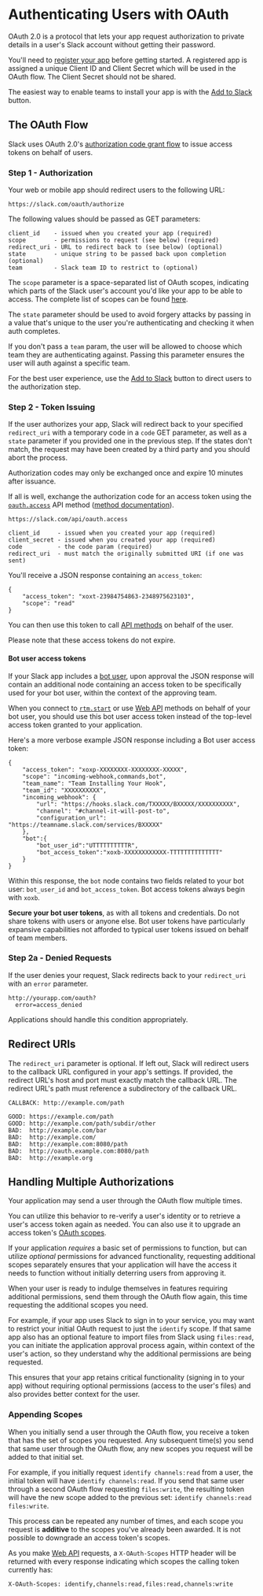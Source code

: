 # Authenticating Users with OAuth

OAuth 2.0 is a protocol that lets your app request authorization to private details in a user's Slack account without getting their password.

You'll need to [register your app](/applications) before getting started. A registered app is assigned a unique Client ID and Client Secret which will be used in the OAuth flow. The Client Secret should not be shared.

The easiest way to enable teams to install your app is with the [Add to Slack](/docs/slack-button) button.

## The OAuth Flow

Slack uses OAuth 2.0's [authorization code grant flow](https://tools.ietf.org/html/rfc6749#section-4.1) to issue access tokens on behalf of users.

### Step 1 - Authorization

Your web or mobile app should redirect users to the following URL:

    https://slack.com/oauth/authorize

The following values should be passed as GET parameters:

    client_id    - issued when you created your app (required)
    scope        - permissions to request (see below) (required)
    redirect_uri - URL to redirect back to (see below) (optional)
    state        - unique string to be passed back upon completion (optional)
    team         - Slack team ID to restrict to (optional)

The `scope` parameter is a space-separated list of OAuth scopes, indicating which parts of the Slack user's account you'd like your app to be able to access. The complete list of scopes can be found [here](/docs/oauth-scopes).

The `state` parameter should be used to avoid forgery attacks by passing in a value that's unique to the user you're authenticating and checking it when auth completes.

If you don't pass a `team` param, the user will be allowed to choose which team they are authenticating against. Passing this parameter ensures the user will auth against a specific team.

For the best user experience, use the [Add to Slack](/docs/slack-button) button to direct users to the authorization step.

### Step 2 - Token Issuing

If the user authorizes your app, Slack will redirect back to your specified `redirect_uri` with a temporary code in a `code` GET parameter, as well as a `state` parameter if you provided one in the previous step. If the states don't match, the request may have been created by a third party and you should abort the process.

<p class="alert alert_info"><i class="ts_icon ts_icon_info_circle"></i> Authorization codes may only be exchanged once and expire 10 minutes after issuance.</p>

If all is well, exchange the authorization code for an access token using the [`oauth.access`](/methods/oauth.access) API method ([method documentation](/methods/oauth.access)).

    https://slack.com/api/oauth.access

    client_id     - issued when you created your app (required)
    client_secret - issued when you created your app (required)
    code          - the code param (required)
    redirect_uri  - must match the originally submitted URI (if one was sent)

You'll receive a JSON response containing an `access_token`:

	{
		"access_token": "xoxt-23984754863-2348975623103",
		"scope": "read"
	}

You can then use this token to call [API methods](/methods) on behalf of the user.

<p class="alert alert_info"><i class="ts_icon ts_icon_info_circle"></i> Please note that these access tokens do not expire.</p>

#### Bot user access tokens

If your Slack app includes a [bot user](/bot-users), upon approval the JSON response will contain an additional node containing an access token to be specifically used for your bot user, within the context of the approving team.

When you connect to [`rtm.start`](/methods/rtm.start) or use [Web API](/web) methods on behalf of your bot user, you should use this bot user access token instead of the top-level access token granted to your application.

Here's a more verbose example JSON response including a Bot user access token:

    {
        "access_token": "xoxp-XXXXXXXX-XXXXXXXX-XXXXX",
        "scope": "incoming-webhook,commands,bot",
        "team_name": "Team Installing Your Hook",
        "team_id": "XXXXXXXXXX",
        "incoming_webhook": {
            "url": "https://hooks.slack.com/TXXXXX/BXXXXX/XXXXXXXXXX",
            "channel": "#channel-it-will-post-to",
            "configuration_url": "https://teamname.slack.com/services/BXXXXX"
        },
        "bot":{
            "bot_user_id":"UTTTTTTTTTTR",
            "bot_access_token":"xoxb-XXXXXXXXXXXX-TTTTTTTTTTTTTT"
        }
    }

Within this response, the `bot` node contains two fields related to your bot user: `bot_user_id` and `bot_access_token`. Bot access tokens always begin with `xoxb`.

<p class="alert alert_warning"><i class="ts_icon ts_icon_warning"></i> <strong>Secure your bot user tokens</strong>, as with all tokens and credentials. Do not share tokens with users or anyone else. Bot user tokens have particularly expansive capabilities not afforded to typical user tokens issued on behalf of team members.</p>

### Step 2a - Denied Requests

If the user denies your request, Slack redirects back to your `redirect_uri` with an `error` parameter.

    http://yourapp.com/oauth?
      error=access_denied

Applications should handle this condition appropriately.

## Redirect URIs

The `redirect_uri` parameter is optional. If left out, Slack will redirect users to the callback URL configured in your app's settings. If provided, the redirect URL's host and port must exactly match the callback URL. The redirect URL's path must reference a subdirectory of the callback URL.

    CALLBACK: http://example.com/path

    GOOD: https://example.com/path
    GOOD: http://example.com/path/subdir/other
    BAD:  http://example.com/bar
    BAD:  http://example.com/
    BAD:  http://example.com:8080/path
    BAD:  http://oauth.example.com:8080/path
    BAD:  http://example.org

## Handling Multiple Authorizations

Your application may send a user through the OAuth flow multiple times.

You can utilize this behavior to re-verify a user's identity or to retrieve a user's access token again as needed. You can also use it to upgrade an access token's [OAuth scopes](/docs/oauth-scopes).

If your application _requires_ a basic set of permissions to function, but can utilize _optional_ permissions for advanced functionality, requesting additional scopes separately ensures that your application will have the access it needs to function without initially deterring users from approving it.

When your user is ready to indulge themselves in features requiring additional permissions, send them through the OAuth flow again, this time requesting the additional scopes you need.

For example, if your app uses Slack to sign in to your service, you may want to restrict your initial OAuth request to just the `identify` scope. If that same app also has an optional feature to import files from Slack using `files:read`, you can initiate the application approval process again, within context of the user's action, so they understand why the additional permissions are being requested.

This ensures that your app retains critical functionality (signing in to your app) without requiring optional permissions (access to the user's files) and also provides better context for the user.

### Appending Scopes

When you initially send a user through the OAuth flow, you receive a token that has the set of scopes you requested. Any subsequent time(s) you send that same user through the OAuth flow, any new scopes you request will be added to that initial set.

For example, if you initially request `identify channels:read` from a user, the initial token will have `identify channels:read`. If you send that same user through a second OAuth flow requesting `files:write`, the resulting token will have the new scope added to the previous set: `identify channels:read files:write`.

This process can be repeated any number of times, and each scope you request is **additive** to the scopes you've already been awarded. It is not possible to downgrade an access token's scopes.

As you make [Web API](/web) requests, a `X-OAuth-Scopes` HTTP header will be returned with every response indicating which scopes the calling token currently has:

    X-OAuth-Scopes: identify,channels:read,files:read,channels:write
